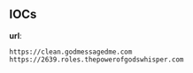 
## IOCs

__url__:

```text
https://clean.godmessagedme.com
https://2639.roles.thepowerofgodswhisper.com
```